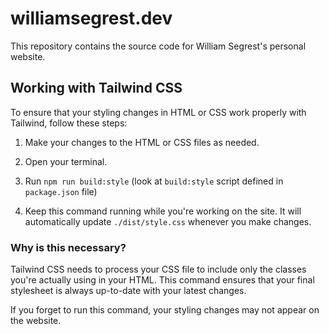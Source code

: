 # williamsegrest.dev

This repository contains the source code for William Segrest's personal website.

## Working with Tailwind CSS

To ensure that your styling changes in HTML or CSS work properly with Tailwind, follow these steps:

1. Make your changes to the HTML or CSS files as needed.

2. Open your terminal.

3. Run ```npm run build:style``` (look at ```build:style``` script defined in ```package.json``` file)

4. Keep this command running while you're working on the site. It will automatically update ```./dist/style.css``` whenever you make changes.

### Why is this necessary?

Tailwind CSS needs to process your CSS file to include only the classes you're actually using in your HTML. This command ensures that your final stylesheet is always up-to-date with your latest changes.

If you forget to run this command, your styling changes may not appear on the website.
